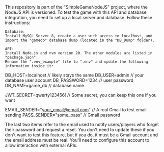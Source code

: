 This repository is part of the "SimpleGameNodeJS" project, where the NodeJS API is versioned. To test the game with this API and database integration, you need to set up a local server and database. Follow these instructions:

    Database:
    Install MySQL Server 8, create a user with access to localhost, and import the "gamedb" database dump (located in the "DB_Dump" folder).

    API:
    Install Node.js and nvm version 20. The other modules are listed in "package.json".
    Rename the ".env_example" file to ".env" and update the following information inside it:

DB_HOST=localhost  // likely stays the same
DB_USER=admin      // your database user account
DB_PASSWORD=1234   // user password
DB_NAME=game_db    // database name

JWT_SECRET=qwerty123456! // Some secret, you can keep this one if you want

EMAIL_SENDER="your_email@email.com" // A real Gmail to test email sending
PASS_SENDER="some_pass"             // Gmail password

The last two items refer to the email used to notify users/players who forget their password and request a reset. You don't need to update these if you don't want to test this feature, but if you do, it must be a Gmail account and the email address must be real. You'll need to configure this account to allow interaction with external APIs.

